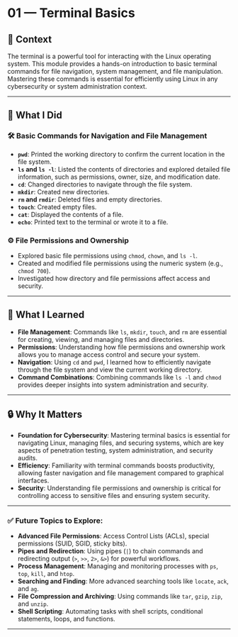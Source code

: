 # 01 — Terminal Basics

## 🧩 Context  
The terminal is a powerful tool for interacting with the Linux operating system. This module provides a hands-on introduction to basic terminal commands for file navigation, system management, and file manipulation. Mastering these commands is essential for efficiently using Linux in any cybersecurity or system administration context.

---

## 🔧 What I Did

### 🛠️ Basic Commands for Navigation and File Management
- **`pwd`**: Printed the working directory to confirm the current location in the file system.
- **`ls` and `ls -l`**: Listed the contents of directories and explored detailed file information, such as permissions, owner, size, and modification date.
- **`cd`**: Changed directories to navigate through the file system.
- **`mkdir`**: Created new directories.
- **`rm` and `rmdir`**: Deleted files and empty directories.
- **`touch`**: Created empty files.
- **`cat`**: Displayed the contents of a file.
- **`echo`**: Printed text to the terminal or wrote it to a file.

### ⚙️ File Permissions and Ownership
- Explored basic file permissions using `chmod`, `chown`, and `ls -l`.
- Created and modified file permissions using the numeric system (e.g., `chmod 700`).
- Investigated how directory and file permissions affect access and security.

---

## 🧠 What I Learned
- **File Management**: Commands like `ls`, `mkdir`, `touch`, and `rm` are essential for creating, viewing, and managing files and directories.
- **Permissions**: Understanding how file permissions and ownership work allows you to manage access control and secure your system.
- **Navigation**: Using `cd` and `pwd`, I learned how to efficiently navigate through the file system and view the current working directory.
- **Command Combinations**: Combining commands like `ls -l` and `chmod` provides deeper insights into system administration and security.

---

## 🔒 Why It Matters
- **Foundation for Cybersecurity**: Mastering terminal basics is essential for navigating Linux, managing files, and securing systems, which are key aspects of penetration testing, system administration, and security audits.
- **Efficiency**: Familiarity with terminal commands boosts productivity, allowing faster navigation and file management compared to graphical interfaces.
- **Security**: Understanding file permissions and ownership is critical for controlling access to sensitive files and ensuring system security.

---

### ✅ Future Topics to Explore:
- **Advanced File Permissions**: Access Control Lists (ACLs), special permissions (SUID, SGID, sticky bits).
- **Pipes and Redirection**: Using pipes (`|`) to chain commands and redirecting output (`>`, `>>`, `2>`, `&>`) for powerful workflows.
- **Process Management**: Managing and monitoring processes with `ps`, `top`, `kill`, and `htop`.
- **Searching and Finding**: More advanced searching tools like `locate`, `ack`, and `ag`.
- **File Compression and Archiving**: Using commands like `tar`, `gzip`, `zip`, and `unzip`.
- **Shell Scripting**: Automating tasks with shell scripts, conditional statements, loops, and functions.

---
